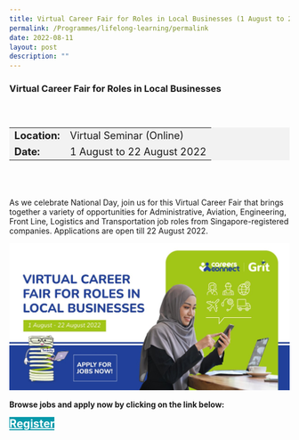 ```yaml
---
title: Virtual Career Fair for Roles in Local Businesses (1 August to 22 August)
permalink: /Programmes/lifelong-learning/permalink
date: 2022-08-11
layout: post
description: ""
---
```

### Virtual Career Fair for Roles in Local Businesses ###

<div style="padding:25px 0 0 0">
	<table  style="font-size:130%; background-color:#f2f2f2">
		<tbody>
			<tr>
				 <td><b>Location:</b></td><td>Virtual Seminar (Online)</td>
			</tr>
			<tr>
			 <td><b>Date:</b> </td><td>1 August to 22 August 2022</td>
			</tr>
		</tbody>
	</table>
<div>

<div style="padding:35px 0 0 0">
	<p>As we celebrate National Day, join us for this Virtual Career Fair that brings together a variety of opportunities for Administrative, Aviation, Engineering, Front Line, Logistics and Transportation job roles from Singapore-registered companies. Applications are open till 22 August 2022.</p>
	<img style="width:600px; height:auto" src="/images/Programmes%20(August%202022)/Roles%20in%20Local%20Businesses.jpg">
</div>
	<p><b>Browse jobs and apply now by clicking on the link below:</b></p>
<div>
	<a href="https://go.gov.sg/vcf-localbusinesses" style="font-size:20px; width:35%; height:60px; background-color:#0899AA; color:white" class="bp-button"><b>Register</b></a>
</div>